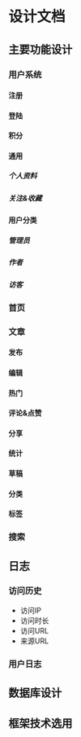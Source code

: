 # 设计文档

## 主要功能设计

### 用户系统
#### 注册
#### 登陆
#### 积分


#### 通用
##### 个人资料
##### 关注&收藏

#### 用户分类
##### 管理员
##### 作者
##### 访客

### 首页

### 文章
#### 发布
#### 编辑
#### 热门
#### 评论&点赞
#### 分享
#### 统计
#### 草稿
#### 分类
#### 标签



### 搜索

## 日志
### 访问历史
- 访问IP
- 访问时长
- 访问URL
- 来源URL
### 用户日志

## 数据库设计
## 框架技术选用
